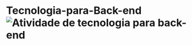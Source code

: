 # Tecnologia-para-Back-end![Atividade de tecnologia para back-end](https://github.com/user-attachments/assets/881b4e89-08d9-4f79-88ac-c9b7901327c0)
